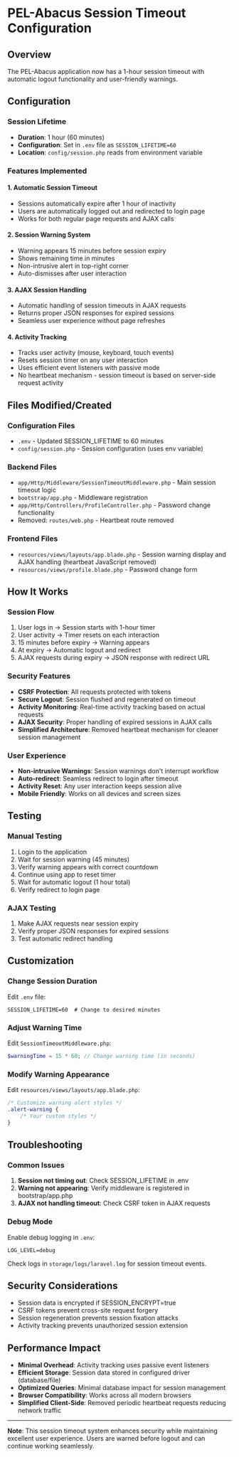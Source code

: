 # PEL-Abacus Session Timeout Configuration

## Overview
The PEL-Abacus application now has a 1-hour session timeout with automatic logout functionality and user-friendly warnings.

## Configuration

### Session Lifetime
- **Duration**: 1 hour (60 minutes)
- **Configuration**: Set in `.env` file as `SESSION_LIFETIME=60`
- **Location**: `config/session.php` reads from environment variable

### Features Implemented

#### 1. Automatic Session Timeout
- Sessions automatically expire after 1 hour of inactivity
- Users are automatically logged out and redirected to login page
- Works for both regular page requests and AJAX calls

#### 2. Session Warning System
- Warning appears 15 minutes before session expiry
- Shows remaining time in minutes
- Non-intrusive alert in top-right corner
- Auto-dismisses after user interaction

#### 3. AJAX Session Handling
- Automatic handling of session timeouts in AJAX requests
- Returns proper JSON responses for expired sessions
- Seamless user experience without page refreshes

#### 4. Activity Tracking
- Tracks user activity (mouse, keyboard, touch events)
- Resets session timer on any user interaction
- Uses efficient event listeners with passive mode
- No heartbeat mechanism - session timeout is based on server-side request activity

## Files Modified/Created

### Configuration Files
- `.env` - Updated SESSION_LIFETIME to 60 minutes
- `config/session.php` - Session configuration (uses env variable)

### Backend Files
- `app/Http/Middleware/SessionTimeoutMiddleware.php` - Main session timeout logic
- `bootstrap/app.php` - Middleware registration
- `app/Http/Controllers/ProfileController.php` - Password change functionality
- Removed: `routes/web.php` - Heartbeat route removed

### Frontend Files
- `resources/views/layouts/app.blade.php` - Session warning display and AJAX handling (heartbeat JavaScript removed)
- `resources/views/profile.blade.php` - Password change form

## How It Works

### Session Flow
1. User logs in → Session starts with 1-hour timer
2. User activity → Timer resets on each interaction
3. 15 minutes before expiry → Warning appears
4. At expiry → Automatic logout and redirect
5. AJAX requests during expiry → JSON response with redirect URL

### Security Features
- **CSRF Protection**: All requests protected with tokens
- **Secure Logout**: Session flushed and regenerated on timeout
- **Activity Monitoring**: Real-time activity tracking based on actual requests
- **AJAX Security**: Proper handling of expired sessions in AJAX calls
- **Simplified Architecture**: Removed heartbeat mechanism for cleaner session management

### User Experience
- **Non-intrusive Warnings**: Session warnings don't interrupt workflow
- **Auto-redirect**: Seamless redirect to login after timeout
- **Activity Reset**: Any user interaction keeps session alive
- **Mobile Friendly**: Works on all devices and screen sizes

## Testing

### Manual Testing
1. Login to the application
2. Wait for session warning (45 minutes)
3. Verify warning appears with correct countdown
4. Continue using app to reset timer
5. Wait for automatic logout (1 hour total)
6. Verify redirect to login page

### AJAX Testing
1. Make AJAX requests near session expiry
2. Verify proper JSON responses for expired sessions
3. Test automatic redirect handling

## Customization

### Change Session Duration
Edit `.env` file:
```env
SESSION_LIFETIME=60  # Change to desired minutes
```

### Adjust Warning Time
Edit `SessionTimeoutMiddleware.php`:
```php
$warningTime = 15 * 60; // Change warning time (in seconds)
```

### Modify Warning Appearance
Edit `resources/views/layouts/app.blade.php`:
```css
/* Customize warning alert styles */
.alert-warning {
    /* Your custom styles */
}
```

## Troubleshooting

### Common Issues
1. **Session not timing out**: Check SESSION_LIFETIME in .env
2. **Warning not appearing**: Verify middleware is registered in bootstrap/app.php
3. **AJAX not handling timeout**: Check CSRF token in AJAX requests

### Debug Mode
Enable debug logging in `.env`:
```env
LOG_LEVEL=debug
```

Check logs in `storage/logs/laravel.log` for session timeout events.

## Security Considerations

- Session data is encrypted if SESSION_ENCRYPT=true
- CSRF tokens prevent cross-site request forgery
- Session regeneration prevents session fixation attacks
- Activity tracking prevents unauthorized session extension

## Performance Impact

- **Minimal Overhead**: Activity tracking uses passive event listeners
- **Efficient Storage**: Session data stored in configured driver (database/file)
- **Optimized Queries**: Minimal database impact for session management
- **Browser Compatibility**: Works across all modern browsers
- **Simplified Client-Side**: Removed periodic heartbeat requests reducing network traffic

---

**Note**: This session timeout system enhances security while maintaining excellent user experience. Users are warned before logout and can continue working seamlessly.